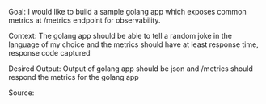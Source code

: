 Goal:
I would like to build a sample golang app which exposes common metrics at /metrics endpoint for observability.

Context:
The golang app should be able to tell a random joke in the language of my choice and the metrics should have at least response time, response code captured 

Desired Output:
Output of golang app should be json and /metrics should respond the metrics for the golang app

Source:
